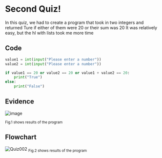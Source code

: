 # Second Quiz!
In this quiz, we had to create a program that took in two integers and returned Ture if either of them were 20 or their sum was 20
It was relatively easy, but the hl with lists took me more time

## Code

```py
value1 = int(input("Please enter a number"))
value2 = int(input("Please enter a number"))

if value1 == 20 or value2 == 20 or value1 + value2 == 20:
    print("True")
else:
    print("False")
```

## Evidence
![image](https://github.com/Amine-Itani/Unit-1/assets/123438294/bc944772-bb78-4c8e-8b55-d994dd0096f7)

<sub>Fig.1 shows results of the program

## Flowchart
![Quiz002](https://github.com/Amine-Itani/Unit-1/assets/123438294/652ea29f-f1af-4c74-819d-20dfaec25368)
<sub>Fig.2 shows results of the program

